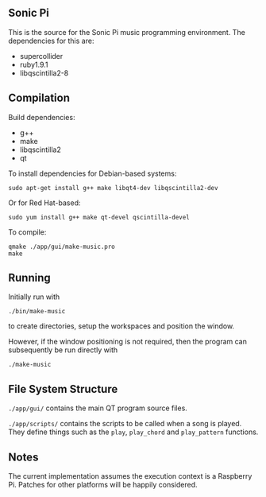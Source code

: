 ## Sonic Pi

This is the source for the Sonic Pi music programming environment. The dependencies for this are:

* supercollider
* ruby1.9.1
* libqscintilla2-8

Compilation
-----------

Build dependencies:

* g++
* make
* libqscintilla2
* qt

To install dependencies for Debian-based systems:
```
sudo apt-get install g++ make libqt4-dev libqscintilla2-dev
```

Or for Red Hat-based:
```
sudo yum install g++ make qt-devel qscintilla-devel
```

To compile:
```
qmake ./app/gui/make-music.pro
make
```

Running
-------

Initially run with
```
./bin/make-music
```
to create directories, setup the workspaces and position the window.

However, if the window positioning is not required, then the program can subsequently be run directly with

```
./make-music
```

File System Structure
---------------------

`./app/gui/` contains the main QT program source files.

`./app/scripts/` contains the scripts to be called when a song is played. They define things such as the `play`, `play_chord` and `play_pattern` functions.

Notes
-----

The current implementation assumes the execution context is a Raspberry Pi. Patches for other platforms will be happily considered.

